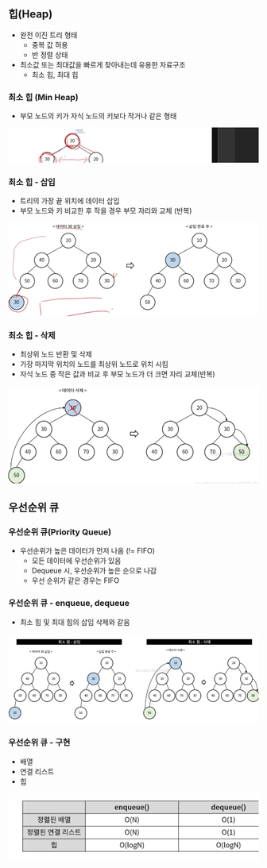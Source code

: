 ## 힙(Heap)

- 완전 이진 트리 형태
    - 중복 값 허용
    - 반 정렬 상태
- 최소값 또는 최대값을 빠르게 찾아내는데 유용한 자료구조
    - 최소 힙, 최대 힙

### 최소 힙 (Min Heap)
- 부모 노드의 키가 자식 노드의 키보다 작거나 같은 형태

![](img/2022-04-29-18-26-35.png)

### 최소 힙 - 삽입
- 트리의 가장 끝 위치에 데이터 삽입
- 부모 노드와 키 비교한 후 작을 경우 부모 자리와 교체 (반복)

![](img/2022-04-29-18-28-46.png)

### 최소 힙 - 삭제

- 최상위 노드 반환 및 삭제
- 가장 마지막 위치의 노드를 최상위 노드로 위치 시킴
- 자식 노드 중 작은 값과 비교 후 부모 노드가 더 크면 자리 교체(반복)

![](img/2022-04-29-18-29-49.png)

## 우선순위 큐

### 우선순위 큐(Priority Queue)
- 우선순위가 높은 데이터가 먼저 나옴 (!= FIFO)
    - 모든 데이터에 우선순위가 있음
    - Dequeue 시, 우선순위가 높은 순으로 나감
    - 우선 순위가 같은 경우는 FIFO

### 우선순위 큐 - enqueue, dequeue
- 최소 힙 및 최대 힙의 삽입 삭제와 같음

![](img/2022-04-30-16-47-26.png)

### 우선순위 큐 - 구현
- 배열
- 연결 리스트
- 힙

![](img/2022-04-30-16-47-43.png)